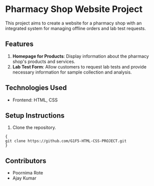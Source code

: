 # Pharmacy Shop Website Project 
 
This project aims to create a website for a pharmacy shop with an integrated system for managing offline orders and lab test requests. 
 
## Features 
 
1. **Homepage for Products**: Display information about the pharmacy shop's products and services. 
2. **Lab Test Form**: Allow customers to request lab tests and provide necessary information for sample collection and analysis. 
 
## Technologies Used 
 
- Frontend: HTML, CSS

## Setup Instructions 
 
1. Clone the repository.
```
{
git clone https://github.com/G1F5-HTML-CSS-PROJECT.git
}
```
## Contributors 
 
- Poornima Rote
- Ajay Kumar